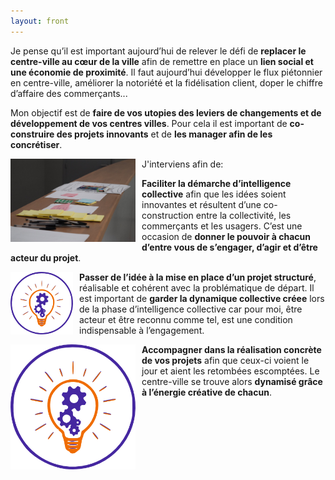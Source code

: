 ```yaml
---
layout: front
---
```



Je pense qu’il est important aujourd’hui de relever le défi de **replacer le centre-ville au cœur de la ville**
afin de remettre en place un **lien social et une économie de proximité**. Il faut aujourd’hui développer le flux piétonnier en centre-ville, améliorer la notoriété et la fidélisation client, doper le chiffre d’affaire des commerçants...

Mon objectif est de **faire de vos utopies des leviers de changements et de développement de vos centres villes**. Pour cela il est important de **co-construire des projets innovants** et de **les manager afin de les concrétiser**.


J'interviens afin de:
<img class="fit image" style="float:left;max-width:200px;margin-right:10px;" src="/images/fulls/lotus.jpg" alt="Matériel pour les ateliers d'intelligence collective">


**Faciliter la démarche d’intelligence collective** afin que les idées soient innovantes et résultent d’une co-construction entre la collectivité, les commerçants et les usagers. C’est une occasion de **donner le pouvoir à chacun d’entre vous de s’engager, d’agir et d’être acteur du projet**.

<img class="fit image" style="float:left;max-width:100px;margin-right:10px;" src="/images/fulls/ampoule.png" alt="Matériel pour les ateliers d'intelligence collective">

**Passer de l’idée à la mise en place d’un projet structuré**, réalisable et cohérent avec la problématique de départ. Il est important de **garder la dynamique collective créee** lors de la phase d’intelligence collective car pour moi, être acteur et être reconnu comme tel, est une condition indispensable à l’engagement.

<img class="fit image" style="float:left;max-width:200px;margin-right:10px;" src="/images/fulls/ampoule.png" alt="Matériel pour les ateliers d'intelligence collective">

**Accompagner dans la réalisation concrète de vos projets** afin que ceux-ci voient le jour et aient les retombées escomptées. Le centre-ville se trouve alors **dynamisé grâce à l’énergie créative de chacun**.
